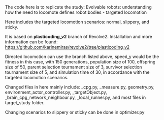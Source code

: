 The code here is to replicate the study:
Evolvable robots: understanding how the need to locomote defines robot bodies - targeted locomotion

Here includes the targeted locomotion scenarios: normal, slippery, and sticky.

It is based on **plasticoding_v2** branch of Revolve2.
Installation and more information can be found:
https://github.com/karinemiras/revolve2/tree/plasticoding_v2

Directed locomotion can use the branch listed above, speed_y would be the fitness in this case, with 150 generations, population size of 100, offspring size of 50, parent selection tournament size of 3, survivor selection tournament size of 5, and simulation time of 30, in accordance with the targeted locomotion scenarios.


Changed files in here mainly include: _cpg.py, _measure.py, geometry.py, environment_actor_controller.py, _targetObject.py, _brain_cpg_network_neighbour.py, _local_runner.py, and most files in target_study folder.

Changing scenarios to slippery or sticky can be done in optimizer.py


